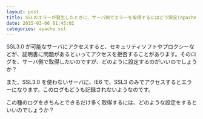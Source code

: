 ```yaml
---
layout: post
title: SSLのエラーが発生したときに、サーバ側でエラーを取得するにはどう設定(apache)したらいいのか？
date: 2015-03-06 01:45:02
categories: apache ssl
---
```

<p>SSL3.0 が可能なサーバにアクセスすると、セキュリティソフトやプロクシーなどが、証明書に問題があるといってアクセスを拒否することがあります。そのログを、サーバ側で取得したいのですが、どのように設定するのがいいのでしょうか？</p>

<p>また、SSL3.0 を使わないサーバに、IE6 で、SSL3 のみでアクセスするとエラーになります。このログもどうも記録されないようなのです。</p>

<p>この種のログをきちんとできるだけ多く取得するには、どのような設定をするといいのでしょうか？</p>
